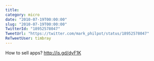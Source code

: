 ```yaml
---
title: 
category: micro
date: "2010-07-19T00:00:00"
slug: "2010-07-19T00:00:00"
TwitterId: "18952578047"
TweetUrl: "https://twitter.com/mark_philpot/status/18952578047"
ReTweetUser: timbray
---
```


<i class="fa fa-retweet" aria-hidden="true"></i> How to sell apps?
http://is.gd/dyF1K
